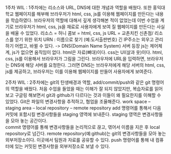 1주차 WIL 
: 1주차에는 리소스와 URL, DNS에 대한 개념과 역할을 배웠다. 또한 홍익대학교 웹페이지를 해부해 브라우저가 html, css, js를 이용해 웹페이지를 만든다는 내용을 학습하였다. 브라우저의 역할에 대해서 깊게 생각해본 적이 없었는데 이번 수업을 계기로 브라우저가 html, css, js을 재료로 사용자에게 보여 질 웹페이지를 만든다는 사실을 배울 수 있었다. 
리소스 = 허니 콤보 = html, css, js
URL = 교촌치킨 신촌점/ 리소스를 얻기 위한 위치
URN : 이름으로 찾기 (예:도서출판번호)
긴 IP주소는 외우고 관리하기 어렵고, 바뀔 수 있다. -> DNS(Domain Name System) 서버 등장
js는 제어체계, js가 없으면 움직임이 없다. 
html은 자료(뼈대)이다.
css는 UI(살과 옷)이다. 
html, css, js를 이용해서 브라우저가 그림을 그린다. 
브라우저에 URL을 입력하면, 브라우저는 DNS에 해당 서버를 요청한다. 그러면 DNS는 브라우저에게 해당 서버의 html, css, js를 제공하고, 브라우저는 이를 이용해 웹페이지를 만들어 사용자에게 보여준다.
 
2주차 WIL 
: 2주차에는 git의 탄생배경과 역할, add/commit/push와 같은 git 명령어의 역할을 배웠다. 처음 수업을 들었을 때는 이해가 잘 되지 않았지만, 복습자료를 읽어보고 구글링 해보면서 git과 github가 다르다는 것과 이들이 왜 필요한지를 이해할 수 있었다.
Git은 파일의 변경사항을 추적하고, 협업을 조율해준다. 
work space – staging area – local repository – remote repository
add 명령어를 통해서 다음 커밋에 포함시킬 변경사항들을 staging 영역에 보내준다.
staging 영역은 변경사항들을 모아 놓는 공간이다.  
commit 명령어를 통해 변경사항들을 논리적으로 끊고, 엮어서 이름을 지은 후 local repository로 넘긴다. 
remote repository(예:github)는 git의 변경사항들을 모아 놓는 외부저장소이다. 이곳에서 팀원과 자료를 공유할 수 있다. 
push 명령어를 통해 내 컴퓨터에 있는 커밋된 변경사항을 외부저장소로 보낼 수 있다.
